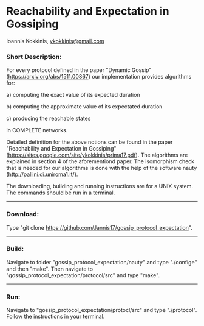 # Reachability and Expectation in Gossiping

Ioannis Kokkinis, ykokkinis@gmail.com

### Short Description:

For every protocol defined in the paper "Dynamic Gossip" (https://arxiv.org/abs/1511.00867) our implementation provides algorithms for:

a) computing the exact value of its expected duration

b) computing the approximate value of its expectated duration

c) producing the reachable states

in COMPLETE networks.

Detailed definition for the above notions can be found in the paper "Reachability and Expectation in Gossiping" (https://sites.google.com/site/ykokkinis/prima17.pdf).
The algorithms are explained in section 4 of the aforementiond paper. The isomorphism check that is needed for our algorithms is done with the
help of the software nauty (http://pallini.di.uniroma1.it/).

The downloading, building and running instructions are for a UNIX system. The commands should be run in a terminal.

---

### Download:
Type "git clone https://github.com/Jannis17/gossip_protocol_expectation".

---

### Build:


Navigate to folder "gossip_protocol_expectation/nauty" and type "./confige" and then "make".
Then navigate to "gossip_protocol_expectation/protocol/src" and type "make".

---

### Run:

Navigate to "gossip_protocol_expectation/protocl/src" and type
"./protocol". Follow the instructions in your terminal.
